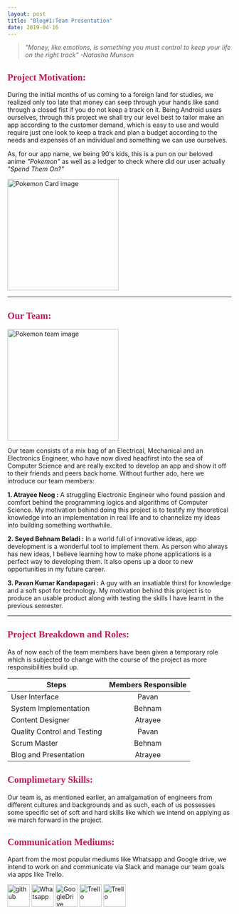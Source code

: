 ```yaml
---
layout: post
title: "Blog#1:Team Presentation"
date: 2019-04-16
---
```


> *"Money, like emotions, is something you must control to keep your life on the right track"
  -Natasha Munson*


## **<span style="color:#C2185B; font-family:Cursive">Project Motivation:</span>**

During the initial months of us coming to a foreign land for studies, we realized only too late that money can seep through your hands like sand through a closed fist if you do not keep a track on it. Being Android users ourselves, through this project we shall try our level best to tailor make an app according to the customer demand, which is easy to use and would require just one look to keep a track and plan a budget according to the needs and expenses of an individual and something we can use ourselves.

As, for our app name, we being 90's kids, this is a pun on our beloved anime *"Pokemon"* as well as a ledger to check where did our user actually *"Spend Them On?"*


<img src="{{site.baseurl}}/images/PokeCard.jpg" alt="Pokemon Card image" width="250" align = "middle" />


***
## **<span style="color:#C2185B; font-family:Cursive">Our Team:</span>**
<img src="{{site.baseurl}}/images/team_pokemon.jpg" alt="Pokemon team image" width="250" align = "middle" />





Our team consists of a mix bag of an Electrical, Mechanical and an Electronics Engineer, who have now dived headfirst into the sea of Computer Science and are  really excited to develop an app and show it off to their friends and peers back home. Without further ado, here we introduce our team members:

**1. Atrayee Neog :** A struggling Electronic Engineer who found passion and comfort behind the programming logics and algorithms of Computer Science. My motivation behind doing this project is to testify my theoretical knowledge into an implementation in real life and to channelize my ideas into building something worthwhile.

**2. Seyed Behnam Beladi :** In a world full of innovative ideas, app development is a wonderful tool to implement them. As person who always has new ideas, I believe learning how to make phone applications is a perfect way to developing them. It also opens up a door to new opportunities in my future career.

**3. Pavan Kumar Kandapagari :** A guy with an insatiable thirst for knowledge and a soft spot for technology. My motivation behind this project is to produce an usable product along with testing the skills I have learnt in the previous semester.


***
## **<span style="color:#C2185B; font-family:Cursive"> Project Breakdown and Roles:</span>**

As of now each of the team members have been given a temporary role which is subjected to change with the course of the project as more responsibilities build up.


| Steps       | Members Responsible           |
| ------------- |:-------------:|
| User Interface     | Pavan |
| System Implementation    | Behnam      |
| Content Designer | Atrayee     |
| Quality Control and Testing     | Pavan |
| Scrum Master    | Behnam      |
| Blog and Presentation | Atrayee     |

## **<span style="color:#C2185B;font-family:Cursive">Complimetary Skills:</span>**

Our team is, as mentioned earlier, an amalgamation of engineers from different cultures and backgrounds and as such, each of us possesses some specific set of soft and hard skills like which we intend on applying as we march forward in the project.

## **<span style= "color:#C2185B;font-family:Cursive">Communication Mediums:</span>**



Apart from the most popular mediums like Whatsapp and Google drive, we intend to work on and communicate via Slack and manage our team goals via apps like Trello.

<img src="{{site.baseurl}}/images/GitHub-Mark-120px-plus.png" alt="github" width="50"/>
<img src="{{site.baseurl}}/images/WhatsApp_Logo_1.png" alt="Whatsapp" width="50"/>
<img src="{{site.baseurl}}/images/Google_Drive_logo.png" alt="GoogleDrive" width="50"/>
<img src="{{site.baseurl}}/images/trello_logo.png" alt="Trello" width="50"/>
<img src="{{site.baseurl}}/images/slack-logo-icon.png" alt="Trello" width="50"/>
